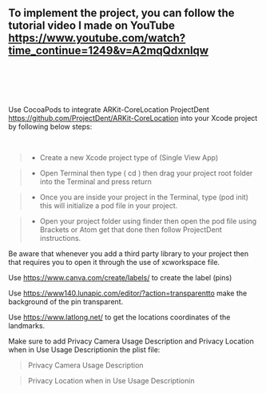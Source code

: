
## To implement the project, you can follow the tutorial video I made on YouTube https://www.youtube.com/watch?time_continue=1249&v=A2mqQdxnlqw 

<br>
<a href="https://www.youtube.com/watch?time_continue=1249&v=A2mqQdxnlqw" target="_blank"></a>

<br><br>

Use CocoaPods to integrate ARKit-CoreLocation ProjectDent https://github.com/ProjectDent/ARKit-CoreLocation 
into your Xcode project by following below steps:


<br>

> - Create a new Xcode project type of (Single View App) 

> - Open Terminal then type ( cd ) then drag your project root folder into the Terminal and press return 

> - Once you are inside your project in the Terminal, type (pod init) this will initialize a pod file in your project. 

> - Open your project folder using finder then open the pod file using Brackets or Atom get that done then follow ProjectDent instructions. 


Be aware that whenever you add a third party library to your project then that requires you to open it through the use of xcworkspace file. 


 Use https://www.canva.com/create/labels/  to create the label  (pins)
 
 Use https://www140.lunapic.com/editor/?action=transparentto make the background of the pin transparent.
 
 Use https://www.latlong.net/  to get the locations coordinates of the landmarks.


Make sure to add Privacy Camera Usage Description and Privacy
  Location when in Use Usage Descriptionin the plist file:

> Privacy Camera Usage Description 


> Privacy Location when in Use Usage Descriptionin
